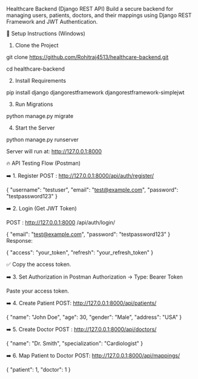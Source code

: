  Healthcare Backend (Django REST API)
Build a secure backend for managing users, patients, doctors, and their mappings using Django REST Framework and JWT Authentication.

🚀 Setup Instructions (Windows)
1. Clone the Project

git clone https://github.com/Rohitraj4513/healthcare-backend.git

cd healthcare-backend

2. Install Requirements

pip install django djangorestframework djangorestframework-simplejwt


3. Run Migrations

python manage.py migrate

4. Start the Server

python manage.py runserver

Server will run at:
http://127.0.0.1:8000

🔥 API Testing Flow (Postman)


➡️ 1. Register
POST : http://127.0.0.1:8000/api/auth/register/


{
  "username": "testuser",
  "email": "test@example.com",
  "password": "testpassword123"
}


➡️ 2. Login (Get JWT Token)

POST : http://127.0.0.1:8000 /api/auth/login/

{
  "email": "test@example.com",
  "password": "testpassword123"
}
Response:

{
  "access": "your_token",
  "refresh": "your_refresh_token"
}

✅ Copy the access token.

➡️ 3. Set Authorization in Postman
Authorization → Type: Bearer Token

Paste your access token.

➡️ 4. Create Patient
POST: http://127.0.0.1:8000/api/patients/

{
  "name": "John Doe",
  "age": 30,
  "gender": "Male",
  "address": "USA"
}


➡️ 5. Create Doctor
POST : http://127.0.0.1:8000/api/doctors/


{
  "name": "Dr. Smith",
  "specialization": "Cardiologist"
}

➡️ 6. Map Patient to Doctor
POST: http://127.0.0.1:8000/api/mappings/


{
  "patient": 1,
  "doctor": 1
}


